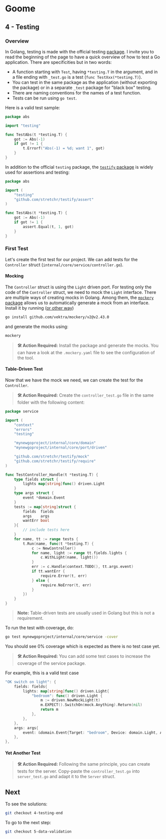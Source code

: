 # Goome

## 4 - Testing

### Overview

In Golang, testing is made with the official testing [package](https://pkg.go.dev/testing). I invite you to read the beginning of the page to have a quick overview of how to test a Go application. There are specificities but in two words:

- A function starting with `Test`, having `*testing.T` in the argument, and in a file ending with `_test.go` is a test (`func TestXxx(*testing.T)`).
- You can test in the same package as the application (without exporting the package) or in a separate `_test` package for "black box" testing.
- There are naming conventions for the names of a test function.
- Tests can be run using `go test`.

Here is a valid test sample:

```go
package abs

import "testing"

func TestAbs(t *testing.T) {
    got := Abs(-1)
    if got != 1 {
        t.Errorf("Abs(-1) = %d; want 1", got)
    }
}
```

In addition to the official `testing` package, the [`testify` package](https://github.com/stretchr/testify) is widely used for assertions and testing:

```go
package abs

import (
	"testing"
	"github.com/stretchr/testify/assert"
)

func TestAbs(t *testing.T) {
    got := Abs(-1)
    if got != 1 {
        assert.Equal(t, 1, got)
    }
}
```

### First Test

Let's create the first test for our project. We can add tests for the `Controller` struct (`internal/core/service/controller.go`).

#### Mocking

The `Controller` struct is using the `Light` driven port. For testing only the code of the `Controller` struct, we need to mock the `Light` interface. There are multiple ways of creating mocks in Golang. Among them, the [`mockery` package](https://github.com/vektra/mockery) allows us to automatically generate a mock from an interface. Install it by running ([or other way](https://vektra.github.io/mockery/latest/installation/))

```bash
go install github.com/vektra/mockery/v2@v2.43.0
```

and generate the mocks using:

```bash
mockery
```

> **🛠️ Action Required:**
> Install the package and generate the mocks. You can have a look at the `.mockery.yaml` file to see the configuration of the tool.

#### Table-Driven Test

Now that we have the mock we need, we can create the test for the `Controller`.

> **🛠️ Action Required:**
> Create the `controller_test.go` file in the same folder with the following content:

```go
package service

import (
	"context"
	"errors"
	"testing"

	"mynewgoproject/internal/core/domain"
	"mynewgoproject/internal/core/port/driven"

	"github.com/stretchr/testify/mock"
	"github.com/stretchr/testify/require"
)

func TestController_Handle(t *testing.T) {
	type fields struct {
		lights map[string]func() driven.Light
	}
	type args struct {
		event *domain.Event
	}
	tests := map[string]struct {
		fields  fields
		args    args
		wantErr bool
	}{
		// include tests here
	}
	for name, tt := range tests {
		t.Run(name, func(t *testing.T) {
			c := NewController()
			for name, light := range tt.fields.lights {
				c.WithLight(name, light())
			}
			err := c.Handle(context.TODO(), tt.args.event)
			if tt.wantErr {
				require.Error(t, err)
			} else {
				require.NoError(t, err)
			}
		})
	}
}
```

> **Note:** Table-driven tests are usually used in Golang but this is not a requirement.

To run the test with coverage, do:

```bash
go test mynewgoproject/internal/core/service -cover
```

You should see 0% coverage which is expected as there is no test case yet.

> **🛠️ Action Required:**
> You can add some test cases to increase the coverage of the service package.

For example, this is a valid test case

```go
"OK switch on light": {
	fields: fields{
		lights: map[string]func() driven.Light{
			"bedroom": func() driven.Light {
				m := driven.NewMockLight(t)
				m.EXPECT().SwitchOn(mock.Anything).Return(nil)
				return m
			},
		},
	},
	args: args{
		event: &domain.Event{Target: "bedroom", Device: domain.Light, Action: domain.On},
	},
},
```

#### Yet Another Test

> **🛠️ Action Required:**
> Following the same principle, you can create tests for the server. Copy-paste the `controller_test.go` into `server_test.go` and adapt it to the `Server` struct.

## Next

To see the solutions:

```bash
git checkout 4-testing-end
```

To go to the next step:

```bash
git checkout 5-data-validation
```
